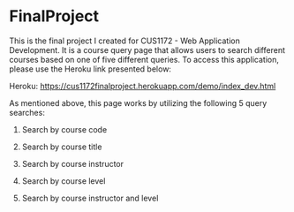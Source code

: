 # FinalProject
This is the final project I created for CUS1172 - Web Application Development. It is a course query page that allows users to search different courses based on one of five different queries. To access this application, please use the Heroku link presented below:

Heroku: https://cus1172finalproject.herokuapp.com/demo/index_dev.html

As mentioned above, this page works by utilizing the following 5 query searches:
1. Search by course code

2. Search by course title

3. Search by course instructor

4. Search by course level

5. Search by course instructor and level
